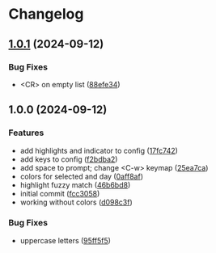 # Changelog

## [1.0.1](https://github.com/Kibadda/starter.nvim/compare/v1.0.0...v1.0.1) (2024-09-12)


### Bug Fixes

* &lt;CR&gt; on empty list ([88efe34](https://github.com/Kibadda/starter.nvim/commit/88efe3443da91028707010aa4cbe116219a5393c))

## 1.0.0 (2024-09-12)


### Features

* add highlights and indicator to config ([17fc742](https://github.com/Kibadda/starter.nvim/commit/17fc7424be3d9f58482b4bb9cc87dffafc3f9a07))
* add keys to config ([f2bdba2](https://github.com/Kibadda/starter.nvim/commit/f2bdba2ba70d512057a7ab6708afb5c0ccefc184))
* add space to prompt; change &lt;C-w&gt; keymap ([25ea7ca](https://github.com/Kibadda/starter.nvim/commit/25ea7caf4e73e31b8b8c78303d40b686ec3335aa))
* colors for selected and day ([0aff8af](https://github.com/Kibadda/starter.nvim/commit/0aff8af1099605b13dcec1325e542c7fc257386d))
* highlight fuzzy match ([46b6bd8](https://github.com/Kibadda/starter.nvim/commit/46b6bd8529fe768b5791cf30eb93a57c436e1a33))
* initial commit ([fcc3058](https://github.com/Kibadda/starter.nvim/commit/fcc3058343010fc21d52686375051eb6f301b96a))
* working without colors ([d098c3f](https://github.com/Kibadda/starter.nvim/commit/d098c3f9d753517fe46eb320c19274af94b464da))


### Bug Fixes

* uppercase letters ([95ff5f5](https://github.com/Kibadda/starter.nvim/commit/95ff5f5143ee7188522b34da4993c4d95f4742a1))
